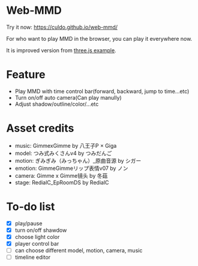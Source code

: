 # Web-MMD
Try it now: https://culdo.github.io/web-mmd/

For who want to play MMD in the browser, you can play it everywhere now.

It is improved version from [three.js example](https://threejs.org/examples/#webgl_loader_mmd_audio).

# Feature
* Play MMD with time control bar(forward, backward, jump to time...etc)
* Turn on/off auto camera(Can play manully)
* Adjust shadow/outline/color/...etc

# Asset credits
* music: GimmexGimme by 八王子P × Giga
* model: つみ式みくさんv4 by つみだんご
* motion: ぎみぎみ（みっちゃん）_原曲音源 by シガー
* emotion: GimmeGimmeリップ表情v07 by ノン
* camera: Gimme x Gimme镜头 by 冬菇
* stage: RedialC_EpRoomDS by RedialC

# To-do list
- [x] play/pause
- [x] turn on/off shawdow
- [x] choose light color
- [x] player control bar
- [ ] can choose different model, motion, camera, music
- [ ] timeline editor
